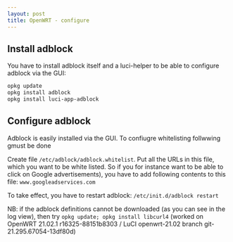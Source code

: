 ```yaml
---
layout: post
title: OpenWRT - configure
---
```

## Install adblock
You have to install adblock itself and a luci-helper to be able to configure adblock via the GUI:
```bash
opkg update
opkg install adblock
opkg install luci-app-adblock
```

## Configure adblock
Adblock is easily installed via the GUI.
To confiugre whitelisting follwwing gmust be done

Create file `/etc/adblock/adblock.whitelist`.
Put all the URLs in this file, which you want to be white listed. So if you for instance want to be able to click on Google advertisements), you have to add following contents to this file:
`www.googleadservices.com`

To take effect, you have to  restart adblock:
`/etc/init.d/adblock restart`
 
 NB: if the adblock definitions cannot be downloaded (as you can see in the log view), then try
 `opkg update; opkg install libcurl4` (worked on OpenWRT 21.02.1 r16325-88151b8303 / LuCI openwrt-21.02 branch git-21.295.67054-13df80d)
